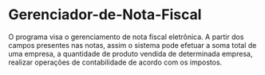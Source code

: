 # Gerenciador-de-Nota-Fiscal
O programa visa o gerenciamento de nota fiscal eletrônica. A partir dos campos presentes nas notas, assim o sistema pode efetuar a soma total de uma empresa, a quantidade de produto vendida de determinada empresa, realizar operações de contabilidade de acordo com os impostos. 
